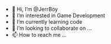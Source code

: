 - 👋 Hi, I’m @JerrBoy
- 👀 I’m interested in Game Development
- 🌱 I’m currently learning code
- 💞️ I’m looking to collaborate on ...
- 📫 How to reach me ...

<!---
JerrBoy/JerrBoy is a ✨ special ✨ repository because its `README.md` (this file) appears on your GitHub profile.
You can click the Preview link to take a look at your changes.
--->
